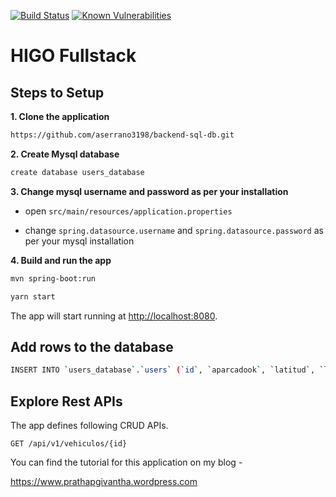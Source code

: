 [![Build Status](https://travis-ci.com/givanthak/spring-boot-rest-api-tutorial.svg?branch=master)](https://travis-ci.com/givanthak/spring-boot-rest-api-tutorial)
[![Known Vulnerabilities](https://snyk.io/test/github/givanthak/spring-boot-rest-api-tutorial/badge.svg)](https://snyk.io/test/github/givanthak/spring-boot-rest-api-tutorial)



# HIGO Fullstack

## Steps to Setup

**1. Clone the application**

```bash
https://github.com/aserrano3198/backend-sql-db.git
```

**2. Create Mysql database**
```bash
create database users_database
```

**3. Change mysql username and password as per your installation**

+ open `src/main/resources/application.properties`

+ change `spring.datasource.username` and `spring.datasource.password` as per your mysql installation

**4. Build and run the app**

```bash
mvn spring-boot:run

```


```bash
yarn start
```

The app will start running at <http://localhost:8080>.

## Add rows to the database

```bash
INSERT INTO `users_database`.`users` (`id`, `aparcadook`, `latitud`, `libre`, `longitud`, `tipo`) VALUES ('2', 1, '1222', 1, '1222', 'patinete');
```

## Explore Rest APIs

The app defines following CRUD APIs.

    GET /api/v1/vehiculos/{id}

You can find the tutorial for this application on my blog -

<https://www.prathapgivantha.wordpress.com>
